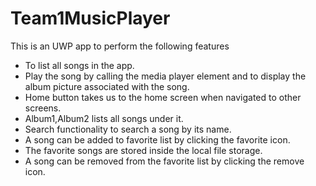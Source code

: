 # Team1MusicPlayer
This is an UWP app to perform the following features
* To list all songs in the app.
* Play the song by calling the media player element and to display the album picture associated with the song.
* Home button takes us to the home screen when navigated to other screens.
* Album1,Album2 lists all songs under it.
* Search functionality to search a song by its name.
* A song can be added to favorite list by clicking the favorite icon.
* The favorite songs are stored inside the local file storage.
* A song can be removed from the favorite list by clicking the remove icon.
